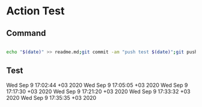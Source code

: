 # Action Test

## Command

```bash

echo "$(date)" >> readme.md;git commit -am "push test $(date)";git push;

```

## Test 

Wed Sep  9 17:02:44 +03 2020
Wed Sep  9 17:05:05 +03 2020
Wed Sep  9 17:17:30 +03 2020
Wed Sep  9 17:21:20 +03 2020
Wed Sep  9 17:33:32 +03 2020
Wed Sep  9 17:35:35 +03 2020
